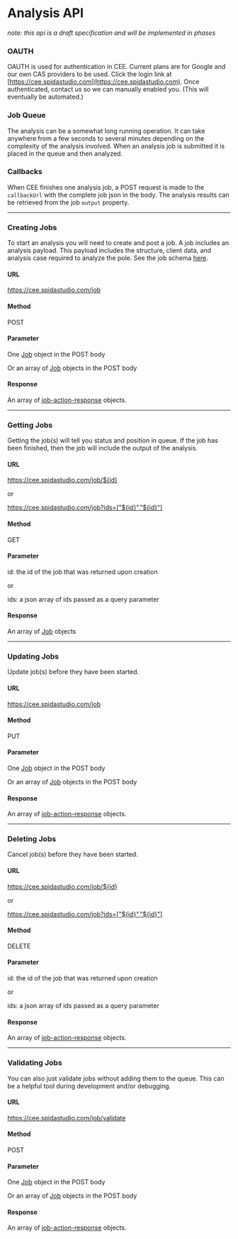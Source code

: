 # Analysis API 

_note: this api is a draft specification and will be implemented in phases_

### OAUTH

OAUTH is used for authentication in CEE.  Current plans are for Google and our own CAS providers to be used. Click the login link at [https://cee.spidastudio.com](https://cee.spidastudio.com). Once authenticated, contact us so we can manually enabled you.  (This will eventually be automated.)

### Job Queue

The analysis can be a somewhat long running operation.  It can take anywhere from a few seconds to several minutes depending on the complexity of the analysis involved.  When an analysis job is submitted it is placed in the queue and then analyzed.

### Callbacks

When CEE finishes one analysis job, a POST request is made to the `callbackUrl` with the complete job json in the body.  The analysis results can be retrieved from the job `output` property.


----------------------------------------------------------------------------------------------------------------------------------------------------------------


### Creating Jobs

To start an analysis you will need to create and post a job.  A job includes an analysis payload.  This payload includes the structure, client data, and analysis case required to analyze the pole.
See the job schema [here](../../resources/schema/spidacalc/cee/job.schema).

#### URL

https://cee.spidastudio.com/job

#### Method

POST

#### Parameter

One [Job](../../resources/schema/spidacalc/cee/job.schema) object in the POST body

Or an array of [Job](../../resources/schema/spidacalc/cee/job.schema) objects in the POST body

#### Response

An array of [job-action-response](../../resources/schema/spidacalc/cee/job-action-response.schema) objects.


----------------------------------------------------------------------------------------------------------------------------------------------------------------


### Getting Jobs

Getting the job(s) will tell you status and position in queue.  If the job has been finished, then the job will include the output of the analysis.

#### URL

https://cee.spidastudio.com/job/${id}

or 

https://cee.spidastudio.com/job?ids=["${id}","${id}"]

#### Method

GET

#### Parameter

id: the id of the job that was returned upon creation

or 

ids: a json array of ids passed as a query parameter

#### Response

An array of [Job](../../resources/schema/spidacalc/cee/job.schema) objects


----------------------------------------------------------------------------------------------------------------------------------------------------------------


### Updating Jobs

Update job(s) before they have been started.

#### URL

https://cee.spidastudio.com/job

#### Method

PUT

#### Parameter

One [Job](../../resources/schema/spidacalc/cee/job.schema) object in the POST body

Or an array of [Job](../../resources/schema/spidacalc/cee/job.schema) objects in the POST body

#### Response

An array of [job-action-response](../../resources/schema/spidacalc/cee/job-action-response.schema) objects.


----------------------------------------------------------------------------------------------------------------------------------------------------------------


### Deleting Jobs

Cancel job(s) before they have been started.

#### URL

https://cee.spidastudio.com/job/${id}

or 

https://cee.spidastudio.com/job?ids=["${id}","${id}"]

#### Method

DELETE

#### Parameter

id: the id of the job that was returned upon creation

or 

ids: a json array of ids passed as a query parameter

#### Response

An array of [job-action-response](../../resources/schema/spidacalc/cee/job-action-response.schema) objects.


----------------------------------------------------------------------------------------------------------------------------------------------------------------


### Validating Jobs

You can also just validate jobs without adding them to the queue.  This can be a helpful tool during development and/or debugging.

#### URL

https://cee.spidastudio.com/job/validate

#### Method

POST

#### Parameter

One [Job](../../resources/schema/spidacalc/cee/job.schema) object in the POST body

Or an array of [Job](../../resources/schema/spidacalc/cee/job.schema) objects in the POST body

#### Response

An array of [job-action-response](../../resources/schema/spidacalc/cee/job-action-response.schema) objects.


